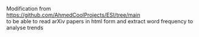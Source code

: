 Modification from  
https://github.com/AhmedCoolProjects/ESI/tree/main  
to be able to read arXiv papers in html form and extract word frequency to analyse trends
